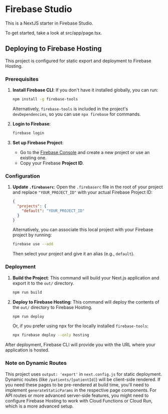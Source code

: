# Firebase Studio

This is a NextJS starter in Firebase Studio.

To get started, take a look at src/app/page.tsx.

## Deploying to Firebase Hosting

This project is configured for static export and deployment to Firebase Hosting.

### Prerequisites

1.  **Install Firebase CLI**: If you don't have it installed globally, you can run:
    ```bash
    npm install -g firebase-tools
    ```
    Alternatively, `firebase-tools` is included in the project's `devDependencies`, so you can use `npx firebase` for commands.

2.  **Login to Firebase**:
    ```bash
    firebase login
    ```

3.  **Set up Firebase Project**:
    *   Go to the [Firebase Console](https://console.firebase.google.com/) and create a new project or use an existing one.
    *   Copy your Firebase **Project ID**.

### Configuration

1.  **Update `.firebaserc`**:
    Open the `.firebaserc` file in the root of your project and replace `"YOUR_PROJECT_ID"` with your actual Firebase Project ID:
    ```json
    {
      "projects": {
        "default": "YOUR_PROJECT_ID"
      }
    }
    ```
    Alternatively, you can associate this local project with your Firebase project by running:
    ```bash
    firebase use --add
    ```
    Then select your project and give it an alias (e.g., `default`).

### Deployment

1.  **Build the Project**:
    This command will build your Next.js application and export it to the `out/` directory.
    ```bash
    npm run build
    ```

2.  **Deploy to Firebase Hosting**:
    This command will deploy the contents of the `out/` directory to Firebase Hosting.
    ```bash
    npm run deploy
    ```
    Or, if you prefer using npx for the locally installed `firebase-tools`:
    ```bash
    npx firebase deploy --only hosting
    ```

After deployment, Firebase CLI will provide you with the URL where your application is hosted.

### Note on Dynamic Routes
This project uses `output: 'export'` in `next.config.js` for static deployment.
Dynamic routes (like `/patients/[patientId]`) will be client-side rendered. If you need these pages to be pre-rendered at build time, you'll need to implement `generateStaticParams` in the respective page components. For API routes or more advanced server-side features, you might need to configure Firebase Hosting to work with Cloud Functions or Cloud Run, which is a more advanced setup.
